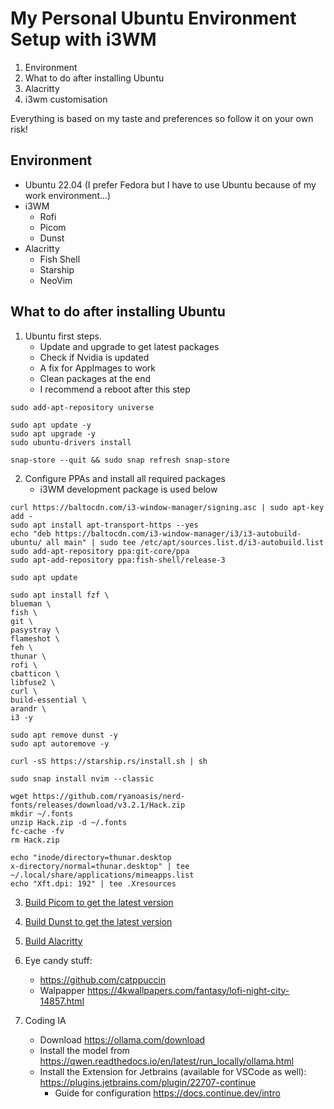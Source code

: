 # My Personal Ubuntu Environment Setup with i3WM
1. Environment
2. What to do after installing Ubuntu
3. Alacritty
4. i3wm customisation

Everything is based on my taste and preferences so follow it on your own risk!  

## Environment
- Ubuntu 22.04 (I prefer Fedora but I have to use Ubuntu because of my work environment...)
- i3WM
    - Rofi
    - Picom
    - Dunst
- Alacritty
    - Fish Shell
    - Starship
    - NeoVim

## What to do after installing Ubuntu
1. Ubuntu first steps.
    - Update and upgrade to get latest packages
    - Check if Nvidia is updated
    - A fix for AppImages to work
    - Clean packages at the end
    - I recommend a reboot after this step
```shell
sudo add-apt-repository universe

sudo apt update -y
sudo apt upgrade -y
sudo ubuntu-drivers install

snap-store --quit && sudo snap refresh snap-store
```  

2. Configure PPAs and install all required packages
    - i3WM development package is used below
```shell
curl https://baltocdn.com/i3-window-manager/signing.asc | sudo apt-key add -
sudo apt install apt-transport-https --yes
echo "deb https://baltocdn.com/i3-window-manager/i3/i3-autobuild-ubuntu/ all main" | sudo tee /etc/apt/sources.list.d/i3-autobuild.list
sudo add-apt-repository ppa:git-core/ppa
sudo apt-add-repository ppa:fish-shell/release-3

sudo apt update

sudo apt install fzf \
blueman \
fish \
git \
pasystray \
flameshot \
feh \
thunar \
rofi \
cbatticon \
libfuse2 \
curl \
build-essential \
arandr \
i3 -y

sudo apt remove dunst -y
sudo apt autoremove -y

curl -sS https://starship.rs/install.sh | sh

sudo snap install nvim --classic

wget https://github.com/ryanoasis/nerd-fonts/releases/download/v3.2.1/Hack.zip
mkdir ~/.fonts
unzip Hack.zip -d ~/.fonts
fc-cache -fv
rm Hack.zip

echo "inode/directory=thunar.desktop
x-directory/normal=thunar.desktop" | tee ~/.local/share/applications/mimeapps.list
echo "Xft.dpi: 192" | tee .Xresources
```  


3. [Build Picom to get the latest version](https://github.com/yshui/picom/tree/stable/11)

4. [Build Dunst to get the latest version](https://github.com/dunst-project/dunst)

5. [Build Alacritty](https://github.com/alacritty/alacritty/blob/master/INSTALL.md)

6. Eye candy stuff:
    - https://github.com/catppuccin
    - Walpapper https://4kwallpapers.com/fantasy/lofi-night-city-14857.html

7. Coding IA
    - Download https://ollama.com/download
    - Install the model from https://qwen.readthedocs.io/en/latest/run_locally/ollama.html
    - Install the Extension for Jetbrains (available for VSCode as well): https://plugins.jetbrains.com/plugin/22707-continue
        - Guide for configuration https://docs.continue.dev/intro
